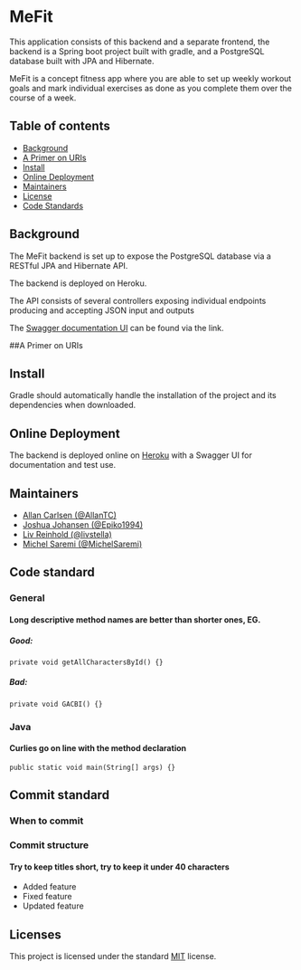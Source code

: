 # MeFit
This application consists of this backend and a separate frontend, the backend is a Spring boot project
built with gradle, and a PostgreSQL database built with JPA and Hibernate.

MeFit is a concept fitness app where you are able to set up weekly workout goals and mark individual
exercises as done as you complete them over the course of a week.

## Table of contents

- [Background](https://github.com/Epiko1994/MeFitBackend/tree/readme#background)
- [A Primer on URIs](https://github.com/Epiko1994/MeFitBackend/tree/readme#a-primer-on-uris)
- [Install](https://github.com/Epiko1994/MeFitBackend/tree/readme#install)
- [Online Deployment](https://github.com/Epiko1994/MeFitBackend/tree/readme#online-deployment)
- [Maintainers](https://github.com/Epiko1994/MeFitBackend/tree/readme#maintainers)
- [License](https://github.com/Epiko1994/MeFitBackend/tree/readme#license)
- [Code Standards](https://github.com/Epiko1994/MeFitBackend/tree/readme#code-standards)

## Background

The MeFit backend is set up to expose the PostgreSQL database via a RESTful JPA and Hibernate
API.

The backend is deployed on Heroku.

The API consists of several controllers exposing individual endpoints producing and accepting
JSON input and outputs

The [Swagger documentation UI](https://mefitbackend-ajlm.herokuapp.com/swagger-ui/index.html)
can be found via the link.

##A Primer on URIs



## Install

Gradle should automatically handle the installation of the project and its dependencies when
downloaded. 

## Online Deployment

The backend is deployed online on [Heroku](https://mefitbackend-ajlm.herokuapp.com/swagger-ui/index.html)
with a Swagger UI for documentation and test use.

## Maintainers

- [Allan Carlsen (@AllanTC)](https://github.com/AllanTC)
- [Joshua Johansen (@Epiko1994)](https://github.com/Epiko1994)
- [Liv Reinhold (@livstella)](https://github.com/livstella)
- [Michel Saremi (@MichelSaremi)](https://github.com/MichelSaremi)

## Code standard


### General
#### Long descriptive method names are better than shorter ones, EG.
##### Good:
`private void getAllCharactersById() {}`

##### Bad:
`private void GACBI() {}`

### Java
#### Curlies go on line with the method declaration

`public static void main(String[] args) {}`

## Commit standard

### When to commit


### Commit structure
#### Try to keep titles short, try to keep it under 40 characters
- Added feature
- Fixed feature
- Updated feature


## Licenses

This project is licensed under the standard [MIT](https://choosealicense.com/licenses/mit/) license.